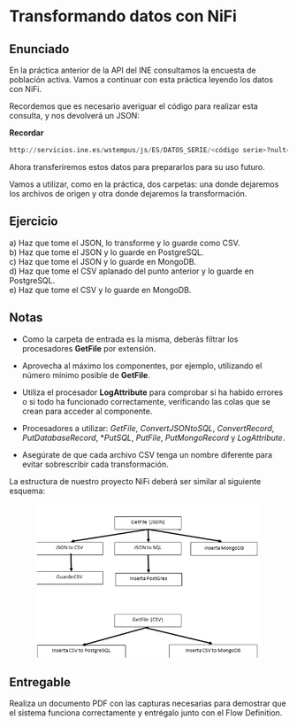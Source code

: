 # Transformando datos con NiFi
## Enunciado
En la práctica anterior de la API del INE consultamos la encuesta de población activa. Vamos a continuar con esta práctica leyendo los datos con NiFi.

Recordemos que es necesario averiguar el código para realizar esta consulta, y nos devolverá un JSON:  

**Recordar**

```python
http://servicios.ine.es/wstempus/js/ES/DATOS_SERIE/<código serie>?nult=<número datos>
```

Ahora transferiremos estos datos para prepararlos para su uso futuro.

Vamos a utilizar, como en la práctica, dos carpetas: una donde dejaremos los archivos de origen y otra donde dejaremos la transformación.
## Ejercicio

a) Haz que tome el JSON, lo transforme y lo guarde como CSV.  
b) Haz que tome el JSON y lo guarde en PostgreSQL.  
c) Haz que tome el JSON y lo guarde en MongoDB.  
d) Haz que tome el CSV aplanado del punto anterior y lo guarde en PostgreSQL.  
e) Haz que tome el CSV y lo guarde en MongoDB.  

## Notas
-   Como la carpeta de entrada es la misma, deberás filtrar los procesadores **GetFile** por extensión. 

-   Aprovecha al máximo los componentes, por ejemplo, utilizando el número mínimo posible de **GetFile**.  

-   Utiliza el procesador **LogAttribute** para comprobar si ha habido errores o si todo ha funcionado correctamente, verificando las colas que se crean para acceder al componente.  

-   Procesadores a utilizar: *GetFile*, *ConvertJSONtoSQL*, *ConvertRecord*, *PutDatabaseRecord*, **PutSQL*, *PutFile*, *PutMongoRecord* y *LogAttribute*.  

-   Asegúrate de que cada archivo CSV tenga un nombre diferente para evitar sobrescribir cada transformación. 

La estructura de nuestro proyecto NiFi deberá ser similar al siguiente esquema:

<div align="center">
<img src="../../img/NiFiP10.1.png" alt="Practica 7" 
width="80%" />
</div>

## Entregable

Realiza un documento PDF con las capturas necesarias para demostrar que el sistema funciona correctamente y entrégalo junto con el Flow Definition.
